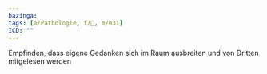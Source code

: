 ```yaml
---
bazinga: 
tags: [a/Pathologie, f/💭, m/m31]
ICD: ""
---
```

Empfinden, dass eigene Gedanken sich im Raum ausbreiten und von Dritten mitgelesen werden